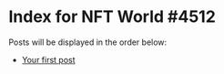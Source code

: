 # Index for NFT World #4512
Posts will be displayed in the order below:

- [Your first post](./001-first.md)


